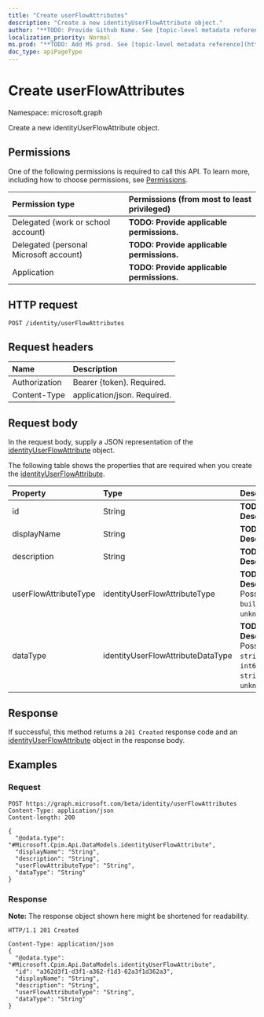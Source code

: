 ```yaml
---
title: "Create userFlowAttributes"
description: "Create a new identityUserFlowAttribute object."
author: "**TODO: Provide Github Name. See [topic-level metadata reference](https://msgo.azurewebsites.net/add/document/guidelines/metadata.html#topic-level-metadata)**"
localization_priority: Normal
ms.prod: "**TODO: Add MS prod. See [topic-level metadata reference](https://msgo.azurewebsites.net/add/document/guidelines/metadata.html#topic-level-metadata)**"
doc_type: apiPageType
---
```


# Create userFlowAttributes
Namespace: microsoft.graph

Create a new identityUserFlowAttribute object.

## Permissions
One of the following permissions is required to call this API. To learn more, including how to choose permissions, see [Permissions](/graph/permissions-reference).

|Permission type|Permissions (from most to least privileged)|
|:---|:---|
|Delegated (work or school account)|**TODO: Provide applicable permissions.**|
|Delegated (personal Microsoft account)|**TODO: Provide applicable permissions.**|
|Application|**TODO: Provide applicable permissions.**|

## HTTP request

<!-- {
  "blockType": "ignored"
}
-->
``` http
POST /identity/userFlowAttributes
```

## Request headers
|Name|Description|
|:---|:---|
|Authorization|Bearer {token}. Required.|
|Content-Type|application/json. Required.|

## Request body
In the request body, supply a JSON representation of the [identityUserFlowAttribute](../resources/identityuserflowattribute.md) object.

The following table shows the properties that are required when you create the [identityUserFlowAttribute](../resources/identityuserflowattribute.md).

|Property|Type|Description|
|:---|:---|:---|
|id|String|**TODO: Add Description**|
|displayName|String|**TODO: Add Description**|
|description|String|**TODO: Add Description**|
|userFlowAttributeType|identityUserFlowAttributeType|**TODO: Add Description**. Possible values are: `builtIn`, `custom`, `unknownFutureValue`.|
|dataType|identityUserFlowAttributeDataType|**TODO: Add Description**. Possible values are: `string`, `boolean`, `int64`, `stringCollection`, `unknownFutureValue`.|



## Response

If successful, this method returns a `201 Created` response code and an [identityUserFlowAttribute](../resources/identityuserflowattribute.md) object in the response body.

## Examples

### Request
<!-- {
  "blockType": "request",
  "name": "create_identityuserflowattribute_from_"
}
-->
``` http
POST https://graph.microsoft.com/beta/identity/userFlowAttributes
Content-Type: application/json
Content-length: 200

{
  "@odata.type": "#Microsoft.Cpim.Api.DataModels.identityUserFlowAttribute",
  "displayName": "String",
  "description": "String",
  "userFlowAttributeType": "String",
  "dataType": "String"
}
```


### Response
**Note:** The response object shown here might be shortened for readability.
<!-- {
  "blockType": "response",
  "truncated": true,
  "@odata.type": "Microsoft.Cpim.Api.DataModels.identityUserFlowAttribute"
}
-->
``` http
HTTP/1.1 201 Created

Content-Type: application/json
{
  "@odata.type": "#Microsoft.Cpim.Api.DataModels.identityUserFlowAttribute",
  "id": "a362d3f1-d3f1-a362-f1d3-62a3f1d362a3",
  "displayName": "String",
  "description": "String",
  "userFlowAttributeType": "String",
  "dataType": "String"
}
```

